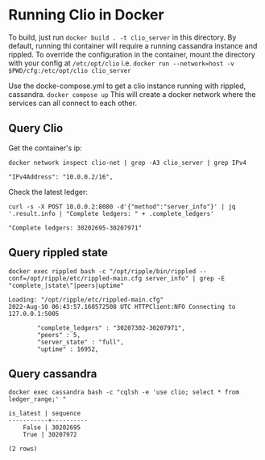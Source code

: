 # Running Clio in Docker


To build, just run `docker build . -t clio_server` in this directory.
By default, running thi container will require a running cassandra instance and rippled.
To override the configuration in the container, mount the directory with your config at `/etc/opt/clio`
i.e. `docker run --network=host -v $PWD/cfg:/etc/opt/clio clio_server`

Use the docke-compose.yml to get a clio instance running with rippled, cassandra.
`docker compose up`
This will create a docker network where the services can all connect to each other.

## Query Clio
Get the container's ip:

`docker network inspect clio-net | grep -A3 clio_server | grep IPv4`

    "IPv4Address": "10.0.0.2/16",

Check the latest ledger:

`curl -s -X POST 10.0.0.2:8080 -d'{"method":"server_info"}' | jq '.result.info | "Complete ledgers: " + .complete_ledgers'`

    "Complete ledgers: 30202695-30207971"


## Query rippled state

`docker exec rippled bash -c "/opt/ripple/bin/rippled --conf=/opt/ripple/etc/rippled-main.cfg server_info" | grep -E "complete_|state\"|peers|uptime"`

    Loading: "/opt/ripple/etc/rippled-main.cfg"
    2022-Aug-10 06:43:57.160572508 UTC HTTPClient:NFO Connecting to 127.0.0.1:5005

            "complete_ledgers" : "30207302-30207971",
            "peers" : 5,
            "server_state" : "full",
            "uptime" : 16952,


## Query cassandra

`docker exec cassandra bash -c "cqlsh -e 'use clio; select * from ledger_range;' "`


    is_latest | sequence
    -----------+----------
        False | 30202695
        True | 30207972

    (2 rows)
